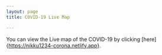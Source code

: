 ```yaml
---
layout: page
title: COVID-19 Live Map

---
```

You can view the Live map of the COVID-19 by clicking [here]{https://nikku1234-corona.netlify.app}.
